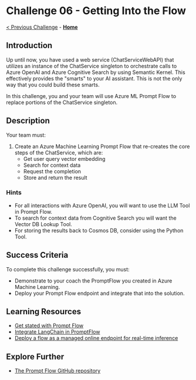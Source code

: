 # Challenge 06 - Getting Into the Flow

[< Previous Challenge](./Challenge-05.md) - **[Home](../README.md)**

## Introduction

Up until now, you have used a web service (ChatServiceWebAPI) that utilizes an instance of the ChatService singleton to  orchestrate calls to Azure OpenAI and Azure Cognitive Search by using Semantic Kernel. This effectively provides the "smarts" to your AI assistant. This is not the only way that you could build these smarts. 

In this challenge, you and your team will use Azure ML Prompt Flow to replace portions of the ChatService singleton.

## Description

Your team must:

1. Create an Azure Machine Learning Prompt Flow that re-creates the core steps of the ChatService, which are:
    - Get user query vector embedding
    - Search for context data
    - Request the completion
    - Store and return the result

### Hints

- For all interactions with Azure OpenAI, you will want to use the LLM Tool in Prompt Flow.
- To search for context data from Cognitive Search you will want the Vector DB Lookup Tool.
- For storing the results back to Cosmos DB, consider using the Python Tool.

## Success Criteria

To complete this challenge successfully, you must:

- Demonstrate to your coach the PromptFlow you created in Azure Machine Learning.
- Deploy your Prompt Flow endpoint and integrate that into the solution.

## Learning Resources

- [Get stated with Prompt Flow](https://learn.microsoft.com/azure/machine-learning/prompt-flow/get-started-prompt-flow?view=azureml-api-2#create-and-develop-your-prompt-flow)
- [Integrate LangChain in PromptFlow](https://learn.microsoft.com/azure/machine-learning/prompt-flow/how-to-integrate-with-langchain?view=azureml-api-2)
- [Deploy a flow as a managed online endpoint for real-time inference](https://learn.microsoft.com/azure/machine-learning/prompt-flow/how-to-deploy-for-real-time-inference?view=azureml-api-2)

## Explore Further

- [The Prompt Flow GitHub repository](https://github.com/microsoft/promptflow)
